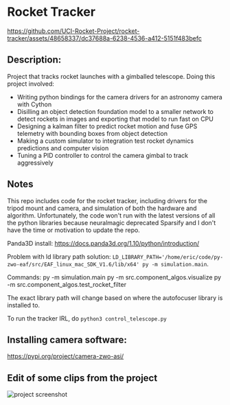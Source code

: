 # Rocket Tracker

https://github.com/UCI-Rocket-Project/rocket-tracker/assets/48658337/dc37688a-6238-4536-a412-5151f483befc

## Description:
Project that tracks rocket launches with a gimballed telescope. Doing this project involved:
- Writing python bindings for the camera drivers for an astronomy camera with Cython
- Disilling an object detection foundation model to a smaller network to detect rockets in images and exporting that model to run fast on CPU
- Designing a kalman filter to predict rocket motion and fuse GPS telemetry with bounding boxes from object detection
- Making a custom simulator to integration test rocket dynamics predictions and computer vision
- Tuning a PID controller to control the camera gimbal to track aggressively

## Notes

This repo includes code for the rocket tracker, including drivers for the tripod mount and camera, and simulation of both the hardware and algorithm. Unfortunately, the code won't run with the latest versions of all the python libraries because neuralmagic deprecated Sparsify and I don't have the time or motivation to update the repo.

Panda3D install: https://docs.panda3d.org/1.10/python/introduction/


Problem with ld library path solution:
`LD_LIBRARY_PATH='/home/eric/code/py-zwo-eaf/src/EAF_linux_mac_SDK_V1.6/lib/x64' py -m simulation.main`.

Commands:
py -m simulation.main
py -m src.component_algos.visualize
py -m src.component_algos.test_rocket_filter

The exact library path will change based on where the autofocuser library is installed to.

To run the tracker IRL, do `python3 control_telescope.py`

## Installing camera software:
https://pypi.org/project/camera-zwo-asi/

## Edit of some clips from the project
![project screenshot](https://github.com/user-attachments/assets/c64fa475-6e58-4e88-8062-6ab5bb69b723)


